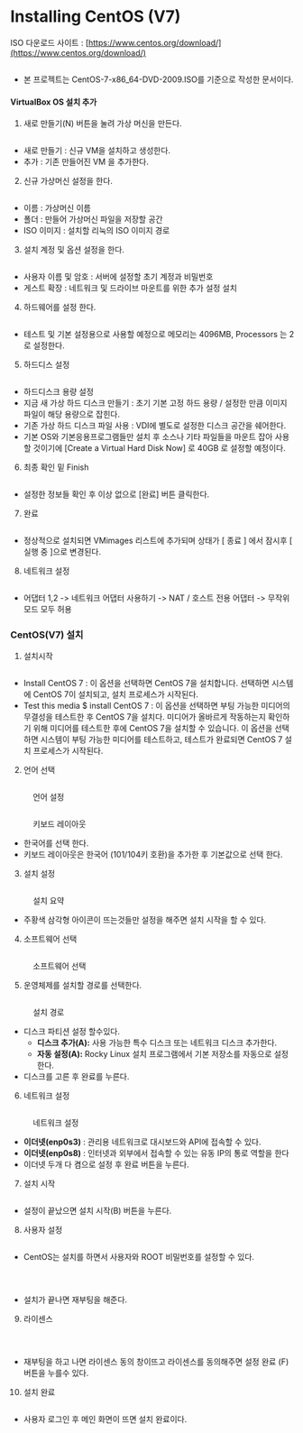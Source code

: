 # Installing CentOS (V7)

ISO 다운로드 사이트 : [https://www.centos.org/download/](https://www.centos.org/download/)

<figure><img src="../../.gitbook/assets/1.png" alt=""><figcaption></figcaption></figure>

* 본 프로젝트는 CentOS-7-x86\_64-DVD-2009.ISO를 기준으로 작성한 문서이다.

#### VirtualBox OS 설치 추가

1. 새로 만들기(N) 버튼을 눌려 가상 머신을 만든다.

<figure><img src="../../.gitbook/assets/1-1 (1).png" alt=""><figcaption></figcaption></figure>

* 새로 만들기 : 신규 VM을 설치하고 생성한다.
* 추가 : 기존 만들어진 VM 을 추가한다.

2. 신규 가상머신 설정을 한다.

<figure><img src="../../.gitbook/assets/1-2 (1).png" alt=""><figcaption></figcaption></figure>

* 이름 : 가상머신 이름
* 폴더 : 만들어 가상머신 파일을 저장할 공간
* ISO 이미지 : 설치할 리눅의 ISO 이미지 경로

3. 설치 계정 및 옵션 설정을 한다.

<figure><img src="../../.gitbook/assets/1-3.png" alt=""><figcaption></figcaption></figure>

* 사용자 이름 및 암호 : 서버에 설정할 초기 계정과 비밀번호
* 게스트 확장 : 네트워크 및 드라이브 마운트를 위한 추가 설정 설치

4. 하드웨어를 설정 한다.

<figure><img src="../../.gitbook/assets/1-4.png" alt=""><figcaption></figcaption></figure>

* 테스트 및 기본 설정용으로 사용할 예정으로 메모리는 4096MB, Processors 는 2로 설정한다.

5. 하드디스 설정

<figure><img src="../../.gitbook/assets/1-5.png" alt=""><figcaption></figcaption></figure>

* 하드디스크 용량 설정
* 지금 새 가상 하드 디스크 만들기 : 초기 기본 고정 하드 용량 / 설정한 만큼 이미지 파일이 해당 용량으로 잡힌다.
* 기존 가상 하드 디스크 파일 사용 : VDI에 별도로 설정한 디스크 공간을 쉐어한다.
* 기본 OS와 기본응용프로그램들만 설치 후 소스나 기타 파일들을 마운트 잡아 사용할 것이기에 \[Create a Virtual Hard Disk Now] 로 40GB 로 설정할 예정이다.

6. 최종 확인 밑 Finish

<figure><img src="../../.gitbook/assets/1-6.png" alt=""><figcaption></figcaption></figure>

* 설정한 정보들 확인 후 이상 없으로 \[완료] 버튼 클릭한다.

7. 완료

<figure><img src="../../.gitbook/assets/1-7.png" alt=""><figcaption></figcaption></figure>

* 정상적으로 설치되면 VMimages 리스트에 추가되며 상태가 \[ 종료 ] 에서 잠시후 \[ 실행 중 ]으로 변경된다.

8. 네트워크 설정

<figure><img src="../../.gitbook/assets/1-9.png" alt=""><figcaption></figcaption></figure>

* 어댑터 1,2 -> 네트워크 어댑터 사용하기 -> NAT / 호스트 전용 어댑터 -> 무작위 모드 모두 허용

### CentOS(V7) 설치

1. 설치시작

<figure><img src="../../.gitbook/assets/1-1.png" alt=""><figcaption></figcaption></figure>

* Install CentOS 7 : 이 옵션을 선택하면 CentOS 7을 설치합니다. 선택하면 시스템에 CentOS 7이 설치되고, 설치 프로세스가 시작된다.
* Test this media $ install CentOS 7 : 이 옵션을 선택하면 부팅 가능한 미디어의 무결성을 테스트한 후 CentOS 7을 설치다. 미디어가 올바르게 작동하는지 확인하기 위해 미디어를 테스트한 후에 CentOS 7을 설치할 수 있습니다. 이 옵션을 선택하면 시스템이 부팅 가능한 미디어를 테스트하고, 테스트가 완료되면 CentOS 7 설치 프로세스가 시작된다.

2. 언어 선택

<figure><img src="../../.gitbook/assets/1-2.png" alt=""><figcaption><p>언어 설정</p></figcaption></figure>

<figure><img src="../../.gitbook/assets/image (12).png" alt=""><figcaption><p>키보드 레이아웃</p></figcaption></figure>

* 한국어를 선택 한다.
* 키보드 레이아웃은 한국어 (101/104키 호환)을 추가한 후 기본값으로 선택 한다.

3. 설치 설정

<figure><img src="../../.gitbook/assets/image (1) (1) (1) (1) (1) (1).png" alt=""><figcaption><p>설치 요약</p></figcaption></figure>

* 주황색 삼각형 아이콘이 뜨는것들만 설정을 해주면 설치 시작을 할 수 있다.

4. 소프트웨어 선택

<figure><img src="../../.gitbook/assets/image (2) (1) (1) (1) (1).png" alt=""><figcaption><p>소프트웨어 선택</p></figcaption></figure>

5. 운영체제를 설치할 경로를 선택한다.

<figure><img src="../../.gitbook/assets/image (3) (1) (1) (1) (1).png" alt=""><figcaption><p>설치 경로</p></figcaption></figure>

* 디스크 파티션 설정 할수있다.
  * **디스크 추가(A):** 사용 가능한 특수 디스크 또는 네트워크 디스크 추가한다.
  * **자동 설정(A):** Rocky Linux 설치 프로그램에서 기본 저장소를 자동으로 설정한다.
* 디스크를 고른 후 완료를 누른다.

6. 네트워크 설정

<figure><img src="../../.gitbook/assets/image (4) (1) (1) (1).png" alt=""><figcaption><p>네트워크 설정</p></figcaption></figure>

* **이더넷(enp0s3)** : 관리용 네트워크로 대시보드와 API에 접속할 수 있다.
* **이더넷(enp0s8)** : 인터넷과 외부에서 접속할 수 있는 유동 IP의 통로 역할을 한다
* 이더넷 두개 다 켬으로 설정 후 완료 버튼을 누른다.

7. 설치 시작

<figure><img src="../../.gitbook/assets/image (5) (1) (1) (1).png" alt=""><figcaption></figcaption></figure>

* 설정이 끝났으면 설치 시작(B) 버튼을 누른다.

8. 사용자 설정

<figure><img src="../../.gitbook/assets/image (7) (1) (1).png" alt=""><figcaption></figcaption></figure>

* CentOS는 설치를 하면서 사용자와 ROOT 비밀번호를 설정할 수 있다.

<figure><img src="../../.gitbook/assets/image (8) (1) (1).png" alt=""><figcaption></figcaption></figure>

<figure><img src="../../.gitbook/assets/image (10) (1).png" alt=""><figcaption></figcaption></figure>

<figure><img src="../../.gitbook/assets/image (11) (1).png" alt=""><figcaption></figcaption></figure>

* 설치가 끝나면 재부팅을 해준다.

9. 라이센스

<figure><img src="../../.gitbook/assets/image (12) (1).png" alt=""><figcaption></figcaption></figure>

<figure><img src="../../.gitbook/assets/image (13).png" alt=""><figcaption></figcaption></figure>

<figure><img src="../../.gitbook/assets/image (14).png" alt=""><figcaption></figcaption></figure>

* 재부팅을 하고 나면 라이센스 동의 창이뜨고 라이센스를 동의해주면 설정 완료 (F) 버튼을 누를수 있다.

10. 설치 완료

<figure><img src="../../.gitbook/assets/image (15).png" alt=""><figcaption></figcaption></figure>

* 사용자 로그인 후 메인 화면이 뜨면 설치 완료이다.
